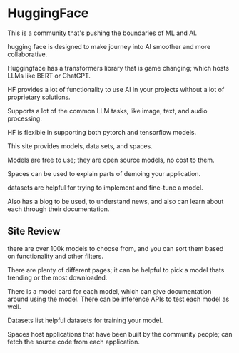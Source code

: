# HuggingFace

This is a community that's pushing the boundaries of ML and AI.

hugging face is designed to make journey into AI smoother and more collaborative.

Huggingface has a transformers library that is game changing; which hosts LLMs like BERT or ChatGPT.

HF provides a lot of functionality to use AI in your projects without a lot of proprietary solutions.

Supports a lot of the common LLM tasks, like image, text, and audio processing.

HF is flexible in supporting both pytorch and tensorflow models.

This site provides models, data sets, and spaces.

Models are free to use; they are open source models, no cost to them.

Spaces can be used to explain parts of demoing your application.

datasets are helpful for trying to implement and fine-tune a model.

Also has a blog to be used, to understand news, and also can learn about each through their documentation.

## Site Review

there are over 100k models to choose from, and you can sort them based on functionality and other filters.

There are plenty of different pages; it can be helpful to pick a model thats trending or the most downloaded.

There is a model card for each model, which can give documentation around using the model. There can be inference APIs to test each model as well.

Datasets list helpful datasets for training your model.

Spaces host applications that have been built by the community people; can fetch the source code from each application.
